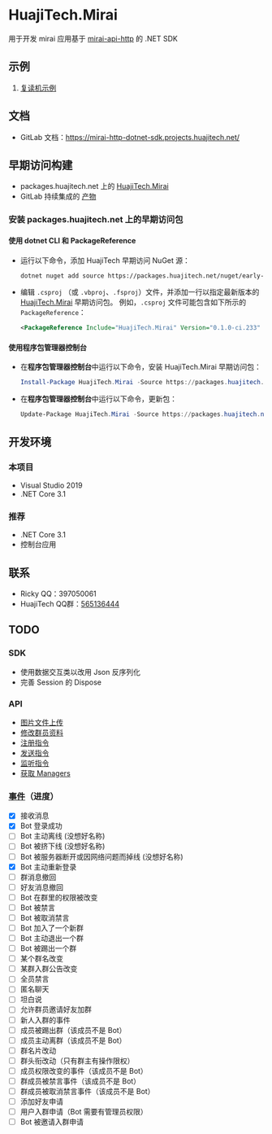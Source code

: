 # HuajiTech.Mirai

用于开发 mirai 应用基于 [mirai-api-http](https://github.com/project-mirai/mirai-api-http) 的 .NET SDK

## 示例

1. [复读机示例](http://gitlab.huajitech.net/huajitech/mirai-http-dotnet-sdk/snippets/2)

## 文档

- GitLab 文档：https://mirai-http-dotnet-sdk.projects.huajitech.net/

## 早期访问构建

- packages.huajitech.net 上的 [HuajiTech.Mirai](https://packages.huajitech.net/feeds/early-access-nuget/HuajiTech.Mirai/versions)
- GitLab 持续集成的 [产物](https://gitlab.huajitech.net/huajitech/mirai-http-dotnet-sdk/-/jobs/artifacts/master/download?job=pack)

### 安装 packages.huajitech.net 上的早期访问包

#### 使用 dotnet CLI 和 PackageReference

- 运行以下命令，添加 HuajiTech 早期访问 NuGet 源：

  ```bash
  dotnet nuget add source https://packages.huajitech.net/nuget/early-access-nuget/v3/index.json --name huajitech-early-access
  ```

- 编辑 `.csproj` （或 `.vbproj`、`.fsproj`）文件，并添加一行以指定最新版本的 [HuajiTech.Mirai](https://packages.huajitech.net/feeds/early-access-nuget/HuajiTech.Mirai/versions) 早期访问包。
  例如，`.csproj` 文件可能包含如下所示的 `PackageReference`：

  ```xml
  <PackageReference Include="HuajiTech.Mirai" Version="0.1.0-ci.233" />
  ```

#### 使用程序包管理器控制台

- 在**程序包管理器控制台**中运行以下命令，安装 HuajiTech.Mirai 早期访问包：

  ```powershell
  Install-Package HuajiTech.Mirai -Source https://packages.huajitech.net/nuget/early-access-nuget/v3/index.json
  ```

- 在**程序包管理器控制台**中运行以下命令，更新包：

  ```powershell
  Update-Package HuajiTech.Mirai -Source https://packages.huajitech.net/nuget/early-access-nuget/v3/index.json
  ```

## 开发环境

### 本项目

- Visual Studio 2019
- .NET Core 3.1

### 推荐

- .NET Core 3.1
- 控制台应用

## 联系

- Ricky QQ：397050061
- HuajiTech QQ群：[565136444](https://jq.qq.com/?_wv=1027&k=UNTnWwHd)

## TODO

### SDK

- 使用数据交互类以改用 Json 反序列化
- 完善 Session 的 Dispose

### API

- [图片文件上传](https://github.com/project-mirai/mirai-api-http/#%E5%9B%BE%E7%89%87%E6%96%87%E4%BB%B6%E4%B8%8A%E4%BC%A0)
- [修改群员资料](https://github.com/project-mirai/mirai-api-http/#%E4%BF%AE%E6%94%B9%E7%BE%A4%E5%91%98%E8%B5%84%E6%96%99)
- [注册指令](https://github.com/project-mirai/mirai-api-http/#%E6%B3%A8%E5%86%8C%E6%8C%87%E4%BB%A4)
- [发送指令](https://github.com/project-mirai/mirai-api-http/#%E5%8F%91%E9%80%81%E6%8C%87%E4%BB%A4)
- [监听指令](https://github.com/project-mirai/mirai-api-http/#%E7%9B%91%E5%90%AC%E6%8C%87%E4%BB%A4)
- [获取 Managers](https://github.com/project-mirai/mirai-api-http/#%E8%8E%B7%E5%8F%96mangers)

### [事件](https://github.com/project-mirai/mirai-api-http/blob/master/EventType.md)（进度）
- [x] 接收消息
- [x] Bot 登录成功
- [ ] Bot 主动离线 (没想好名称)
- [ ] Bot 被挤下线 (没想好名称)
- [ ] Bot 被服务器断开或因网络问题而掉线 (没想好名称)
- [x] Bot 主动重新登录
- [ ] 群消息撤回
- [ ] 好友消息撤回
- [ ] Bot 在群里的权限被改变
- [ ] Bot 被禁言
- [ ] Bot 被取消禁言
- [ ] Bot 加入了一个新群
- [ ] Bot 主动退出一个群
- [ ] Bot 被踢出一个群
- [ ] 某个群名改变
- [ ] 某群入群公告改变
- [ ] 全员禁言
- [ ] 匿名聊天
- [ ] 坦白说
- [ ] 允许群员邀请好友加群
- [ ] 新人入群的事件
- [ ] 成员被踢出群（该成员不是 Bot）
- [ ] 成员主动离群（该成员不是 Bot）
- [ ] 群名片改动
- [ ] 群头衔改动（只有群主有操作限权）
- [ ] 成员权限改变的事件（该成员不是 Bot）
- [ ] 群成员被禁言事件（该成员不是 Bot）
- [ ] 群成员被取消禁言事件（该成员不是 Bot）
- [ ] 添加好友申请
- [ ] 用户入群申请（Bot 需要有管理员权限）
- [ ] Bot 被邀请入群申请
